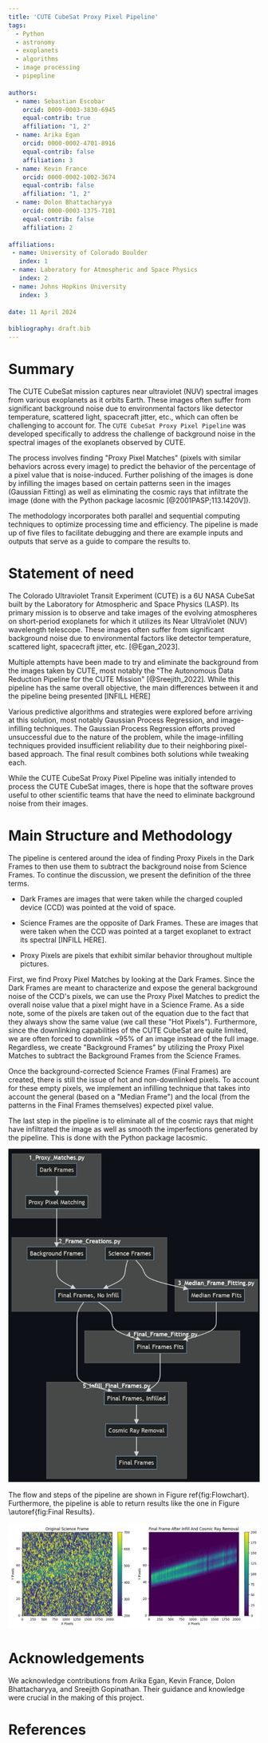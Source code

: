 ```yaml
---
title: 'CUTE CubeSat Proxy Pixel Pipeline'
tags:
  - Python
  - astronomy
  - exoplanets
  - algorithms
  - image processing
  - pipepline

authors:
  - name: Sebastian Escobar
    orcid: 0009-0003-3830-6945
    equal-contrib: true
    affiliation: "1, 2" 
  - name: Arika Egan
    orcid: 0000-0002-4701-8916
    equal-contrib: false
    affiliation: 3
  - name: Kevin France
    orcid: 0000-0002-1002-3674
    equal-contrib: false
    affiliation: "1, 2"
  - name: Dolon Bhattacharyya
    orcid: 0000-0003-1375-7101
    equal-contrib: false
    affiliation: 2

affiliations:
 - name: University of Colorado Boulder
   index: 1
 - name: Laboratory for Atmospheric and Space Physics
   index: 2
 - name: Johns Hopkins University
   index: 3

date: 11 April 2024

bibliography: draft.bib
---
```


# Summary
The CUTE CubeSat mission captures near ultraviolet (NUV) spectral images from various exoplanets as it orbits Earth. These images often suffer from significant background noise due to environmental factors like detector temperature, scattered light, spacecraft jitter, etc., which can often be challenging to account for. The `CUTE CubeSat Proxy Pixel Pipeline` was developed specifically to address the challenge of background noise in the spectral images of the exoplanets observed by CUTE. 

The process involves finding "Proxy Pixel Matches" (pixels with similar behaviors across every image) to predict the behavior of the percentage of a pixel value that is noise-induced. Further polishing of the images is done by infilling the images based on certain patterns seen in the images (Gaussian Fitting) as well as eliminating the cosmic rays that infiltrate the image (done with the Python package lacosmic [@2001PASP;113.1420V]).  

The methodology incorporates both parallel and sequential computing techniques to optimize processing time and efficiency. The pipeline is made up of five files to facilitate debugging and there are example inputs and outputs that serve as a guide to compare the results to.

# Statement of need

The Colorado Ultraviolet Transit Experiment (CUTE) is a 6U NASA CubeSat built by the Laboratory for Atmospheric and Space Physics (LASP). Its primary mission is to observe and take images of the evolving atmospheres on short-period exoplanets for which it utilizes its Near UltraViolet (NUV) wavelength telescope. These images often suffer from significant background noise due to environmental factors like detector temperature, scattered light, spacecraft jitter, etc. [@Egan_2023]. 

Multiple attempts have been made to try and eliminate the background from the images taken by CUTE, most notably the "The Autonomous Data Reduction Pipeline for the CUTE Mission" [@Sreejith_2022]. While this pipeline has the same overall objective, the main differences between it and the pipeline being presented [INFILL HERE]

Various predictive algorithms and strategies were explored before arriving at this solution, most notably Gaussian Process Regression, and image-infilling techniques. The Gaussian Process Regression efforts proved unsuccessful due to the nature of the problem, while the image-infilling techniques provided insufficient reliability due to their neighboring pixel-based approach. The final result combines both solutions while tweaking each. 

While the CUTE CubeSat Proxy Pixel Pipeline was initially intended to process the CUTE CubeSat images, there is hope that the software proves useful to other scientific teams that have the need to eliminate background noise from their images.  


# Main Structure and Methodology
The pipeline is centered around the idea of finding Proxy Pixels in the Dark Frames to then use them to subtract the background noise from Science Frames. To continue the discussion, we present the definition of the three terms. 

- Dark Frames are images that were taken while the charged coupled device (CCD) was pointed at the void of space.

- Science Frames are the opposite of Dark Frames. These are images that were taken when the CCD was pointed at a target exoplanet to extract its spectral [INFILL HERE]. 

- Proxy Pixels are pixels that exhibit similar behavior throughout multiple pictures.

First, we find Proxy Pixel Matches by looking at the Dark Frames. Since the Dark Frames are meant to characterize and expose the general background noise of the CCD's pixels, we can use the Proxy Pixel Matches to predict the overall noise value that a pixel might have in a Science Frame. As a side note, some of the pixels are taken out of the equation due to the fact that they always show the same value (we call these "Hot Pixels"). Furthermore, since the downlinking capabilities of the CUTE CubeSat are quite limited, we are often forced to downlink ~95% of an image instead of the full image. Regardless, we create "Background Frames" by utilizing the Proxy Pixel Matches to subtract the Background Frames from the Science Frames. 

Once the background-corrected Science Frames (Final Frames) are created, there is still the issue of hot and non-downlinked pixels. To account for these empty pixels, we implement an infilling technique that takes into account the general (based on a "Median Frame") and the local (from the patterns in the Final Frames themselves) expected pixel value. 

The last step in the pipeline is to eliminate all of the cosmic rays that might have infiltrated the image as well as smooth the imperfections generated by the pipeline. This is done with the Python package lacosmic.

![Flowchart of the pipeline's structure. \autoref{fig:Flowchart}](./Images/Flowchart.png)

The flow and steps of the pipeline are shown in Figure ref{fig:Flowchart}. Furthermore, the pipeline is able to return results like the one in Figure \autoref{fig:Final Results}.

![Final Frame Compared to a Science Frame. \label{fig:Final Results}](./Images/Overview_Results.png)

# Acknowledgements

We acknowledge contributions from Arika Egan, Kevin France, Dolon Bhattacharyya, and Sreejith Gopinathan. Their guidance and knowledge were crucial in the making of this project.

# References